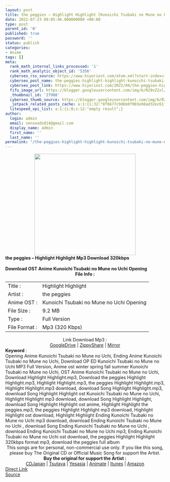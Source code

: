 ```yaml
---
layout: post
title: the peggies – Highlight Highlight [Kunoichi Tsubaki no Mune no Uchi Opening]
date: 2022-07-23 09:05:46.000000000 +00:00
type: post
parent_id: '0'
published: true
password: ''
status: publish
categories:
- Anime
tags: []
meta:
  rank_math_internal_links_processed: '1'
  rank_math_analytic_object_id: '5356'
  cyberseo_rss_source: https://www.hiyoriost.com/atom.xml?start-index=1
  cyberseo_post_name: the-peggies-highlight-highlight-kunoichi-tsubaki-no-mune-no-uchi-opening
  cyberseo_post_link: https://www.hiyoriost.com/2022/04/the-peggies-highlight-highlight.html
  fifu_image_url: https://blogger.googleusercontent.com/img/b/R29vZ2xl/AVvXsEiQ0BCu4vEEwn6-6J02Xcbo0WgRluxiL_PVtYFfpxiomL_b69Ad3Cic89RuEbF6CaqBv77qDxlFYzF4-Mk_tllI37F3KluDor8btodknRqm6PtNDgENOlnku0Yu7t47rOCWo_59iLMeo91NFXzha6-dwqT1GCMHsreOSArQNwbgZ46OIDA9BwR6A3mi/s919/cover%20%2815%29.jpg
  _thumbnail_id: '27988'
  cyberseo_thumb_source: https://blogger.googleusercontent.com/img/b/R29vZ2xl/AVvXsEiQ0BCu4vEEwn6-6J02Xcbo0WgRluxiL_PVtYFfpxiomL_b69Ad3Cic89RuEbF6CaqBv77qDxlFYzF4-Mk_tllI37F3KluDor8btodknRqm6PtNDgENOlnku0Yu7t47rOCWo_59iLMeo91NFXzha6-dwqT1GCMHsreOSArQNwbgZ46OIDA9BwR6A3mi/s919/cover%20%2815%29.jpg
  _jetpack_related_posts_cache: a:1:{s:32:"8f6677c9d6b0f903e98ad32ec61f8deb";a:2:{s:7:"expires";i:1658620954;s:7:"payload";a:3:{i:0;a:1:{s:2:"id";i:27206;}i:1;a:1:{s:2:"id";i:27839;}i:2;a:1:{s:2:"id";i:27843;}}}}
  litespeed_vpi_list: a:1:{i:0;s:12:"empty result";}
author:
  login: admin
  email: senseads014@gmail.com
  display_name: admin
  first_name: ''
  last_name: ''
permalink: "/the-peggies-highlight-highlight-kunoichi-tsubaki-no-mune-no-uchi-opening/"
---
```

<div class="separator" style="clear: both; text-align: center;">
<img border="0" data-original-height="600" data-original-width="600" height="320" src="{{ site.baseurl }}/assets/2022/07/cover%20%2815%29.jpg" width="320" />
</div>
<div class="judulpost">
<b>the peggies – Highlight Highlight Mp3 Download 320kbps<br />
<br />
Download OST Anime Kunoichi Tsubaki no Mune no Uchi Opening</b>
</div>
<div class="linkdownload" align="center"><b>File Info : </b></div>
<div class="info2" id="Info">
<table>
<tbody>
<tr>
<td class="tablex">Title :</td>
<td>Highlight Highlight</td>
</tr>
<tr>
<td class="tablex">Artist :</td>
<td>the peggies</td>
</tr>
<tr>
<td class="tablex">Anime OST :</td>
<td>Kunoichi Tsubaki no Mune no Uchi Opening</td>
</tr>
<tr>
<td class="tablex">File Size :</td>
<td>9.2 MB</td>
</tr>
<tr>
<td class="tablex">Type :</td>
<td>Full Version</td>
</tr>
<tr>
<td class="tablex">File Format :</td>
<td>Mp3 (320 Kbps)</td>
</tr>
</tbody>
</table>
</div>
<div style="text-align: center;">
<div class="smokeddl">
<div class="linkdownload">Link Download Mp3 : </div>
<div class="smokeurl">
<a href="https://drive.google.com/file/d/1LsOZ1jUHGuZ_EyNxttkqcNocX9MCe8n1/view?usp=drivesdk" rel="nofollow noopener" target="_blank">GoogleDrive</a> | <a href="https://www69.zippyshare.com/v/7xHPOf4u/file.html" rel="nofollow noopener" target="_blank">ZippyShare</a> | <a href="https://mir.cr/KUAEX4U7" rel="nofollow noopener" target="_blank">Mirror</a> </div>
</div>
</div>
<div class="keywordz"><b>Keyword</b> :
<div class="tagser">Opening Anime Kunoichi Tsubaki no Mune no Uchi, Ending Anime Kunoichi Tsubaki no Mune no Uchi, Download OP ED Kunoichi Tsubaki no Mune no Uchi MP3 Full Version, Anime ost winter spring fall summer Kunoichi Tsubaki no Mune no Uchi, OST Anime Kunoichi Tsubaki no Mune no Uchi, Download Highlight Highlight.mp3, Download the peggies Highlight Highlight.mp3, Highlight Highlight.mp3, the peggies Highlight Highlight.mp3, Highlight Highlight.mp3 download, download Song Highlight Highlight.mp3, download Song Highlight Highlight ost Kunoichi Tsubaki no Mune no Uchi, Highlight Highlight mp3 download, download Song Highlight Highlight, download Song Highlight Highlight ost anime, Highlight Highlight the peggies.mp3, the peggies Highlight Highlight mp3 download, Highlight Highlight ost download, Highlight Highlight Ending Kunoichi Tsubaki no Mune no Uchi mp3 download, download Ending Kunoichi Tsubaki no Mune no Uchi , download Song Ending Kunoichi Tsubaki no Mune no Uchi , download Ending Kunoichi Tsubaki no Mune no Uchi mp3, Ending Kunoichi Tsubaki no Mune no Uchi ost download, the peggies Highlight Highlight 320kbps format mp3, download the peggies full album</div>
</div>
<div class="buycd" align="center">This songs are for personal, non-commercial use only. If you like this song, please buy The Original CD or Official Music Song for support the Artist.</div>
<div class="buyat" align="center">
<span class="syclons0"><b>Buy the original for support the Artist : </b><br /> <a href="https://www.cdjapan.co.jp/" target="_blank" rel="noopener">CDJapan</a> | <a href="https://shop.tsutaya.co.jp/" target="_blank" rel="noopener">Tsutaya</a> | <a href="https://www.yesasia.com/" target="_blank" rel="noopener">Yesasia</a> | <a href="https://www.animate-onlineshop.jp/" target="_blank" rel="noopener">Animate</a> | <a href="https://www.apple.com/jp/itunes" target="_blank" rel="noopener">Itunes</a> | <a href="https://amazon.co.jp/" target="_blank" rel="noopener">Amazon</a></span></div>
<link rel="stylesheet" href="https://cdnjs.cloudflare.com/ajax/libs/font-awesome/4.7.0/css/font-awesome.min.css" />
<div class="divbtn"> <a href="https://handymansurrender.com/fihup8buzv?key=94550f7ce39444073321dde3b8782f97" class="btn"><i class="fa fa-download"></i> Direct Link</a> <br /><a href="https://www.hiyoriost.com/2022/04/the-peggies-highlight-highlight.html">Source</a> </div>
